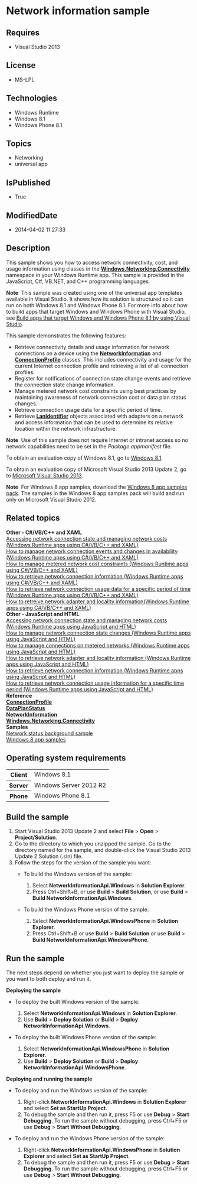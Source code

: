 # Network information sample
## Requires
* Visual Studio 2013
## License
* MS-LPL
## Technologies
* Windows Runtime
* Windows 8.1
* Windows Phone 8.1
## Topics
* Networking
* universal app
## IsPublished
* True
## ModifiedDate
* 2014-04-02 11:27:33
## Description

<div id="mainSection">
<p>This sample shows you how to access network connectivity, cost, and usage information using classes in the
<a href="http://msdn.microsoft.com/library/windows/apps/br207308"><b>Windows.Networking.Connectivity</b></a> namespace in your Windows Runtime app. This sample is provided in the JavaScript, C#, VB.NET, and C&#43;&#43; programming languages.
</p>
<p class="note"><b>Note</b>&nbsp;&nbsp;This sample was created using one of the universal app templates available in Visual Studio. It shows how its solution is structured so it can run on both Windows&nbsp;8.1 and Windows Phone 8.1. For more info about how to build apps
 that target Windows and Windows Phone with Visual Studio, see <a href="http://msdn.microsoft.com/library/windows/apps/dn609832">
Build apps that target Windows and Windows Phone 8.1 by using Visual Studio</a>.</p>
<p>This sample demonstrates the following features:</p>
<p></p>
<ul>
<li>Retrieve connectivity details and usage information for network connections on a device using the
<a href="http://msdn.microsoft.com/library/windows/apps/br207293"><b>NetworkInformation</b></a> and
<a href="http://msdn.microsoft.com/library/windows/apps/br207249"><b>ConnectionProfile</b></a> classes. This includes connectivity and usage for the current Internet connection profile and retrieving a list of all connection profiles.
</li><li>Register for notifications of connection state change events and retrieve the connection state change information.
</li><li>Manage metered network cost constraints using best practices by maintaining awareness of network connection cost or data plan status changes.
</li><li>Retrieve connection usage data for a specific period of time. </li><li>Retrieve <a href="http://msdn.microsoft.com/library/windows/apps/br207278"><b>LanIdentifier</b></a> objects associated with adapters on a network and access information that can be used to determine its relative location within the network infrastructure.
</li></ul>
<p></p>
<p class="note"><b>Note</b>&nbsp;&nbsp;Use of this sample does not require Internet or intranet access so no network capabilities need to be set in the
<i>Package.appmanifest</i> file.</p>
<p>To obtain an evaluation copy of Windows&nbsp;8.1, go to <a href="http://go.microsoft.com/fwlink/p/?linkid=301696">
Windows&nbsp;8.1</a>.</p>
<p>To obtain an evaluation copy of Microsoft Visual Studio&nbsp;2013 Update&nbsp;2, go to <a href="http://go.microsoft.com/fwlink/p/?linkid=301697">
Microsoft Visual Studio&nbsp;2013</a>.</p>
<p></p>
<p class="note"><b>Note</b>&nbsp;&nbsp;For Windows&nbsp;8 app samples, download the <a href="http://go.microsoft.com/fwlink/p/?LinkId=301698">
Windows&nbsp;8 app samples pack</a>. The samples in the Windows&nbsp;8 app samples pack will build and run only on Microsoft Visual Studio&nbsp;2012.</p>
<p></p>
<h2><a id="related_topics"></a>Related topics</h2>
<dl><dt><b>Other - C#/VB/C&#43;&#43; and XAML</b> </dt><dt><a href="http://msdn.microsoft.com/library/windows/apps/hh452985">Accessing network connection state and managing network costs (Windows Runtime apps using C#/VB/C&#43;&#43; and XAML)</a>
</dt><dt><a href="http://msdn.microsoft.com/library/windows/apps/jj835820">How to manage network connection events and changes in availability (Windows Runtime apps using C#/VB/C&#43;&#43; and XAML)</a>
</dt><dt><a href="http://msdn.microsoft.com/library/windows/apps/jj835821">How to manage metered network cost constraints (Windows Runtime apps using C#/VB/C&#43;&#43; and XAML)</a>
</dt><dt><a href="http://msdn.microsoft.com/library/windows/apps/hh452991">How to retrieve network connection information (Windows Runtime apps using C#/VB/C&#43;&#43; and XAML)</a>
</dt><dt><a href="http://msdn.microsoft.com/library/windows/apps/hh465163">How to retrieve network connection usage data for a specific period of time (Windows Runtime apps using C#/VB/C&#43;&#43; and XAML)</a>
</dt><dt><a href="http://msdn.microsoft.com/library/windows/apps/hh465168">How to retreive network adapter and locality information(Windows Runtime apps using C#/VB/C&#43;&#43; and XAML)</a>
</dt><dt><b>Other - JavaScript and HTML</b> </dt><dt><a href="http://msdn.microsoft.com/library/windows/apps/hh452983">Accessing network connection state and managing network costs (Windows Runtime apps using JavaScript and HTML)</a>
</dt><dt><a href="http://msdn.microsoft.com/library/windows/apps/">How to manage network connection state changes (Windows Runtime apps using JavaScript and HTML)</a>
</dt><dt><a href="http://msdn.microsoft.com/library/windows/apps/">How to manage connections on metered networks (Windows Runtime apps using JavaScript and HTML)</a>
</dt><dt><a href="http://msdn.microsoft.com/library/windows/apps/hh465167">How to retrieve network adapter and locality information (Windows Runtime apps using JavaScript and HTML)</a>
</dt><dt><a href="http://msdn.microsoft.com/library/windows/apps/hh700381">How to retrieve network connection information (Windows Runtime apps using JavaScript and HTML)</a>
</dt><dt><a href="http://msdn.microsoft.com/library/windows/apps/hh465162">How to retrieve network connection usage information for a specific time period (Windows Runtime apps using JavaScript and HTML)</a>
</dt><dt><b>Reference</b> </dt><dt><a href="http://msdn.microsoft.com/library/windows/apps/br207249"><b>ConnectionProfile</b></a>
</dt><dt><a href="http://msdn.microsoft.com/library/windows/apps/br207256"><b>DataPlanStatus</b></a>
</dt><dt><a href="http://msdn.microsoft.com/library/windows/apps/br207293"><b>NetworkInformation</b></a>
</dt><dt><a href="http://msdn.microsoft.com/library/windows/apps/br207308"><b>Windows.Networking.Connectivity</b></a>
</dt><dt><b>Samples</b> </dt><dt><a href="http://go.microsoft.com/fwlink/?LinkID=393191">Network status background sample</a>
</dt><dt><a href="http://go.microsoft.com/fwlink/p/?LinkID=227694">Windows 8 app samples</a>
</dt></dl>
<h2>Operating system requirements</h2>
<table>
<tbody>
<tr>
<th>Client</th>
<td><dt>Windows&nbsp;8.1 </dt></td>
</tr>
<tr>
<th>Server</th>
<td><dt>Windows Server&nbsp;2012&nbsp;R2 </dt></td>
</tr>
<tr>
<th>Phone</th>
<td><dt>Windows Phone 8.1 </dt></td>
</tr>
</tbody>
</table>
<h2>Build the sample</h2>
<ol>
<li>Start Visual Studio&nbsp;2013 Update&nbsp;2 and select <b>File</b> &gt; <b>Open</b> &gt;
<b>Project/Solution</b>. </li><li>Go to the directory to which you unzipped the sample. Go to the directory named for the sample, and double-click the Visual Studio&nbsp;2013 Update&nbsp;2 Solution (.sln) file.
</li><li>Follow the steps for the version of the sample you want:
<ul>
<li>
<p>To build the Windows version of the sample:</p>
<ol>
<li>Select <b>NetworkInformationApi.Windows</b> in <b>Solution Explorer</b>. </li><li>Press Ctrl&#43;Shift&#43;B, or use <b>Build</b> &gt; <b>Build Solution</b>, or use <b>
Build</b> &gt; <b>Build NetworkInformationApi.Windows</b>. </li></ol>
</li><li>
<p>To build the Windows Phone version of the sample:</p>
<ol>
<li>Select <b>NetworkInformationApi.WindowsPhone</b> in <b>Solution Explorer</b>.
</li><li>Press Ctrl&#43;Shift&#43;B or use <b>Build</b> &gt; <b>Build Solution</b> or use <b>Build</b> &gt;
<b>Build NetworkInformationApi.WindowsPhone</b>. </li></ol>
</li></ul>
</li></ol>
<h2>Run the sample</h2>
<p>The next steps depend on whether you just want to deploy the sample or you want to both deploy and run it.</p>
<p><b>Deploying the sample</b></p>
<ul>
<li>
<p>To deploy the built Windows version of the sample:</p>
<ol>
<li>Select <b>NetworkInformationApi.Windows</b> in <b>Solution Explorer</b>. </li><li>Use <b>Build</b> &gt; <b>Deploy Solution</b> or <b>Build</b> &gt; <b>Deploy NetworkInformationApi.Windows</b>.
</li></ol>
</li><li>
<p>To deploy the built Windows Phone version of the sample:</p>
<ol>
<li>Select <b>NetworkInformationApi.WindowsPhone</b> in <b>Solution Explorer</b>.
</li><li>Use <b>Build</b> &gt; <b>Deploy Solution</b> or <b>Build</b> &gt; <b>Deploy NetworkInformationApi.WindowsPhone</b>.
</li></ol>
</li></ul>
<p><b>Deploying and running the sample</b></p>
<ul>
<li>
<p>To deploy and run the Windows version of the sample:</p>
<ol>
<li>Right-click <b>NetworkInformationApi.Windows</b> in <b>Solution Explorer</b> and select
<b>Set as StartUp Project</b>. </li><li>To debug the sample and then run it, press F5 or use <b>Debug</b> &gt; <b>Start Debugging</b>. To run the sample without debugging, press Ctrl&#43;F5 or use
<b>Debug</b> &gt; <b>Start Without Debugging</b>. </li></ol>
</li><li>
<p>To deploy and run the Windows Phone version of the sample:</p>
<ol>
<li>Right-click <b>NetworkInformationApi.WindowsPhone</b> in <b>Solution Explorer</b> and select
<b>Set as StartUp Project</b>. </li><li>To debug the sample and then run it, press F5 or use <b>Debug</b> &gt; <b>Start Debugging</b>. To run the sample without debugging, press Ctrl&#43;F5 or use
<b>Debug</b> &gt; <b>Start Without Debugging</b>. </li></ol>
</li></ul>
</div>
